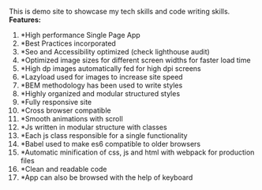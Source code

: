 This is demo site to showcase my tech skills and code writing skills.
**Features:**
1. *High performance Single Page App
2. *Best Practices incorporated
3. *Seo and Accessibility optimized (check lighthouse audit)
4. *Optimized image sizes for different screen widths for faster load time
5. *High dp images automatically fed for high dpi screens
6. *Lazyload used for images to increase site speed
7. *BEM methodology has been used to write styles
8. *Highly organized and modular structured styles
9. *Fully responsive site
10. *Cross browser compatible
11. *Smooth animations with scroll
12. *Js written in modular structure with classes
13. *Each js class responsible for a single functionality
14. *Babel used to make es6 compatible to older browsers
15. *Automatic minification of css, js and html with webpack for production files
16. *Clean and readable code
17. *App can also be browsed with the help of keyboard
